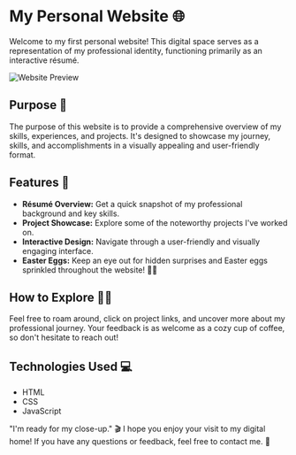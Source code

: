 # My Personal Website 🌐

Welcome to my first personal website! This digital space serves as a representation of my professional identity, functioning primarily as an interactive résumé.

![Website Preview](https://i.ibb.co/RhbfzBW/221shots-so.png)

## Purpose 🚀

The purpose of this website is to provide a comprehensive overview of my skills, experiences, and projects. It's designed to showcase my journey, skills, and accomplishments in a visually appealing and user-friendly format.

## Features 🎉

- **Résumé Overview:** Get a quick snapshot of my professional background and key skills.
- **Project Showcase:** Explore some of the noteworthy projects I've worked on.
- **Interactive Design:** Navigate through a user-friendly and visually engaging interface.
- **Easter Eggs:** Keep an eye out for hidden surprises and Easter eggs sprinkled throughout the website! 🕵️‍♂️

## How to Explore 🕵️‍♀️

Feel free to roam around, click on project links, and uncover more about my professional journey. Your feedback is as welcome as a cozy cup of coffee, so don't hesitate to reach out!

## Technologies Used 💻

- HTML
- CSS
- JavaScript

"I'm ready for my close-up." 🎬 I hope you enjoy your visit to my digital home! If you have any questions or feedback, feel free to contact me. 🌟